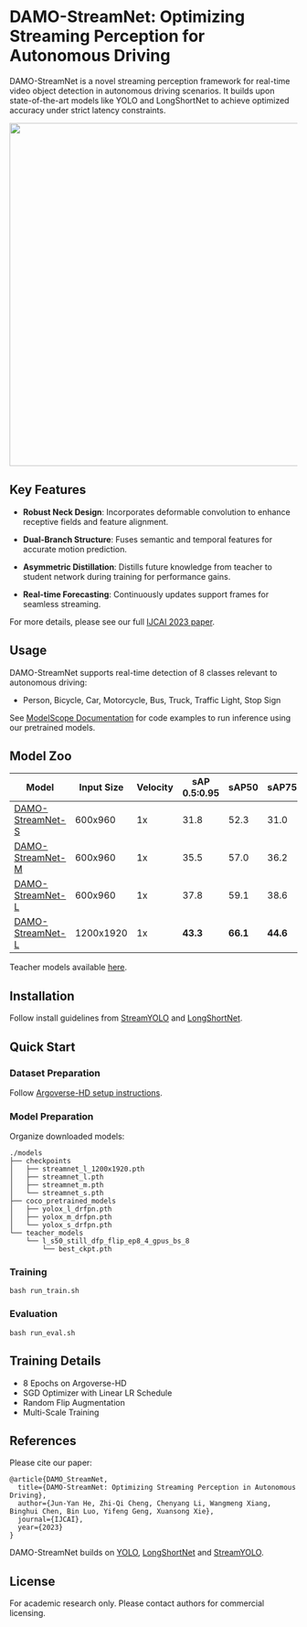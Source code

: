 # DAMO-StreamNet: Optimizing Streaming Perception for Autonomous Driving

DAMO-StreamNet is a novel streaming perception framework for real-time video object detection in autonomous driving scenarios. It builds upon state-of-the-art models like YOLO and LongShortNet to achieve optimized accuracy under strict latency constraints.

<p align="center">
<img width="600" src="https://github.com/zhiqic/DAMO-StreamNet/assets/65300431/c60358c6-80de-4366-8dfd-c07ecd4bdfbf">
</p>


## Key Features

- **Robust Neck Design**: Incorporates deformable convolution to enhance receptive fields and feature alignment.

- **Dual-Branch Structure**: Fuses semantic and temporal features for accurate motion prediction. 

- **Asymmetric Distillation**: Distills future knowledge from teacher to student network during training for performance gains.

- **Real-time Forecasting**: Continuously updates support frames for seamless streaming.


For more details, please see our full [IJCAI 2023 paper](https://arxiv.org/pdf/2303.17144.pdf).



## Usage

DAMO-StreamNet supports real-time detection of 8 classes relevant to autonomous driving:

- Person, Bicycle, Car, Motorcycle, Bus, Truck, Traffic Light, Stop Sign

See [ModelScope Documentation](https://docs.modelscope.cn/master/model_development/built_in_model/cv/video_object_detection/damo_streamnet.html) for code examples to run inference using our pretrained models.

## Model Zoo

| Model | Input Size | Velocity | sAP 0.5:0.95 | sAP50 | sAP75 | COCO Weights | Checkpoint |
| ----- | ---------- | -------- | ------------ | ----- | ----- | ------------ | ---------- |
| [DAMO-StreamNet-S](cfgs/streamnet_s.py) | 600x960 | 1x | 31.8 | 52.3 | 31.0 | [link](https://drive.google.com/file/d/1MdxFS7sp45oGc6CMqEnnvtG2ddQzI3s1/view?usp=sharing) | [link](https://drive.google.com/file/d/15Mi8ShE3PiVdEBMzfG2BlVkGFdWPNL19/view?usp=share_link) |
| [DAMO-StreamNet-M](cfgs/streamnet_m.py) | 600x960 | 1x | 35.5 | 57.0 | 36.2 | [link](https://drive.google.com/file/d/1vJIf9CPprdDWrcisg1kCg4vxVBuSZ_kH/view?usp=share_link) | [link](https://drive.google.com/file/d/1P3STvXZPpkzJB6EmsRc0RbSM0T_D0U1Q/view?usp=share_link) |  
| [DAMO-StreamNet-L](cfgs/streamnet_l.py) | 600x960 | 1x | 37.8 | 59.1 | 38.6 | [link](https://drive.google.com/file/d/10rWOhrPf68zUJNigRnjaBTitI0OEEPds/view?usp=share_link) | [link](https://drive.google.com/file/d/1V__om759s2vCXy5L8A1oP8qQqPbPms5A/view?usp=share_link) |
| [DAMO-StreamNet-L](cfgs/streamnet_l_1200x1920.py) | 1200x1920 | 1x | **43.3** | **66.1** | **44.6** | [link](https://drive.google.com/file/d/10rWOhrPf68zUJNigRnjaBTitI0OEEPds/view?usp=share_link) | [link](https://drive.google.com/file/d/17qRB7xIKkSH6RNCk0OF3XFTQO_WACA04/view?usp=share_link) |

Teacher models available [here](https://drive.google.com/drive/folders/1I0R68LqXt7yoUtJ-i1-uynW6dsKSO49Y?usp=sharing).

## Installation

Follow install guidelines from [StreamYOLO](https://github.com/yancie-yjr/StreamYOLO) and [LongShortNet](https://github.com/LiChenyang-Github/LongShortNet).

## Quick Start

### Dataset Preparation 

Follow [Argoverse-HD setup instructions](https://github.com/yancie-yjr/StreamYOLO#quick-start).

### Model Preparation

Organize downloaded models:

```
./models
├── checkpoints
│   ├── streamnet_l_1200x1920.pth
│   ├── streamnet_l.pth
│   ├── streamnet_m.pth
│   └── streamnet_s.pth
├── coco_pretrained_models
│   ├── yolox_l_drfpn.pth
│   ├── yolox_m_drfpn.pth
│   └── yolox_s_drfpn.pth  
└── teacher_models
    └── l_s50_still_dfp_flip_ep8_4_gpus_bs_8
        └── best_ckpt.pth
```

### Training 

```
bash run_train.sh
```

### Evaluation

```
bash run_eval.sh 
```

## Training Details

- 8 Epochs on Argoverse-HD
- SGD Optimizer with Linear LR Schedule
- Random Flip Augmentation  
- Multi-Scale Training

## References

Please cite our paper:

```
@article{DAMO_StreamNet,
  title={DAMO-StreamNet: Optimizing Streaming Perception in Autonomous Driving},
  author={Jun-Yan He, Zhi-Qi Cheng, Chenyang Li, Wangmeng Xiang, Binghui Chen, Bin Luo, Yifeng Geng, Xuansong Xie},
  journal={IJCAI},  
  year={2023}
}
```

DAMO-StreamNet builds on [YOLO](https://arxiv.org/abs/2104.10497), [LongShortNet](https://arxiv.org/abs/2203.17084) and [StreamYOLO](https://arxiv.org/abs/2203.11972).

## License

For academic research only. Please contact authors for commercial licensing.



